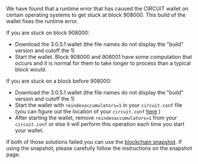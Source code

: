 We have found that a runtime error that has caused the CIRCUIT wallet on certain operating systems to get stuck at block 908000. This build of the wallet fixes the runtime error.

If you are stuck on block 908000:
- Download the 3.0.5.1 wallet (the file names do not display the "build" version and cutoff the 1)
- Start the wallet. Block 908000 and 908001 have some computation that occurs and it is normal for them to take longer to process than a typical block would.

If you are stuck on a block before 908000:
- Download the 3.0.5.1 wallet (the file names do not display the "build" version and cutoff the 1)
- Start the wallet with `reindexaccumulators=1` in your `circuit.conf` file (you can figure out the location of your `circuit.conf` [here](https://circuit.freshdesk.com/support/solutions/articles/30000004664-where-are-my-wallet-dat-blockchain-and-configuration-conf-files-located-) )
- After starting the wallet, remove `reindexaccumulators=1` from your `circuit.conf` or else it will perform this operation each time you start your wallet.

If both of those solutions failed you can use the [blockchain snapshot](http://178.254.23.111/~pub/CIRCUIT/Daily-Snapshots-Html/CIRCUIT-Daily-Snapshots.html). If using the snapshot, please carefully follow the instructions on the snapshot page.